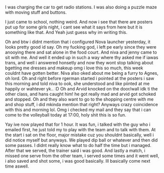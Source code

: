 I was charging the car to get radio stations. I was also doing a puzzle maze with moving stuff and buttons.

I just came to school, nothing weird. And now i see that there are posters put up for some girls night, i cant see what it says from here but it is something like that. And Yeah just guess why im writing this.

Oh and btw i didnt mention that i configured Nova launcher yesterday, it looks pretty good id say.
Oh my fucking god, i left pe early since they were anooying there and sat alone in the food court. And niva and jenny came to sit with me. And well it ended up in such a way where thy asked me if iawas trans, and well i answered honsetly and now they wont stop talking about bgetting me dresses and makeup omg i love this so much, this week couldnt have gotten better. Niva also oked about me being a furry to Agnes, oh lord.
Oh and right before rgerman started i pointed at the posters i saw this morning and told niva to ook, she understood and like piinted at me happily or wahtever yk.. :D
Oh and Arvid knocked on the door/wall idk ti the other class, and hans caught him! he got really mad and arvid got schoked and stopped.
Oh and they also want to go to the shopping centre with me and shop stuff, i did mkinda mention that right? Anyways crazy coincidence with this and morning lol.
Omg i checked my mail and they say that i can come to the volleyball today at 17:00, holy shit this is so fun.

Yay ive now played that for 1 hour. It was fun, i talked with the guy who i emailed first, he just told my to play with the team and to talk with them. At the start i sat on the floor, major mistake cuz you shouldnt basically, well i did notice myself but anyways. We played dip ball or whatever and then did some passes. I didnt really know what to do half the time but i managed. After that we served, the trainer said i was good. And lastly a match, i missed one serve from the other team, i served some times and it went well, i also saved and shot some, i was good basically. Ill basically come next time aswell.